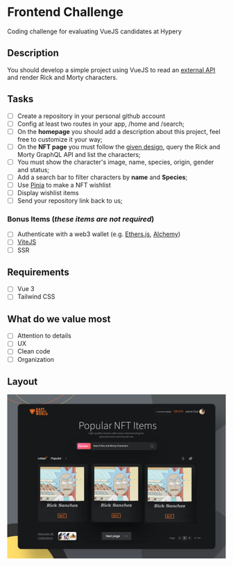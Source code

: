 # Frontend Challenge

Coding challenge for evaluating VueJS candidates at Hypery

## Description

You should develop a simple project using VueJS to read an [external API](https://studio.apollographql.com/public/rick-and-morty-a3b90u/home?variant=current) and render Rick and Morty characters.

## Tasks

- [ ] Create a repository in your personal github account
- [ ] Config at least two routes in your app, /home and /search;
- [ ] On the **homepage** you should add a description about this project, feel free to customize it your way;
- [ ] On the **NFT page** you must follow the [given design](https://raw.githubusercontent.com/wiltersongarcia/frontend-challenge/main/assets/layout-frontend.webp?token=GHSAT0AAAAAABXVHZA7UNBAHXEKGN226GB4YYFK4YA), query the Rick and Morty GraphQL API and list the characters;
- [ ] You must show the character's image, name, species, origin, gender and status;
- [ ] Add a search bar to filter characters by **name** and **Species**;
- [ ] Use [Pinia](https://pinia.vuejs.org/) to make a NFT wishlist
- [ ] Display wishlist items
- [ ] Send your repository link back to us;

### Bonus Items (_these items are not required_)

- [ ] Authenticate with a web3 wallet (e.g. [Ethers.js](https://docs.ethers.io/v5/), [Alchemy](https://docs.alchemy.com/reference/use-alchemyweb3js))
- [ ] [ViteJS](https://vitejs.dev/)
- [ ] SSR

## Requirements

- [ ] Vue 3
- [ ] Tailwind CSS

## What do we value most

- [ ] Attention to details
- [ ] UX
- [ ] Clean code
- [ ] Organization

## Layout

![layout image](https://raw.githubusercontent.com/wiltersongarcia/frontend-challenge/main/assets/layout-frontend.webp?token=GHSAT0AAAAAABXVHZA7UNBAHXEKGN226GB4YYFK4YA)
